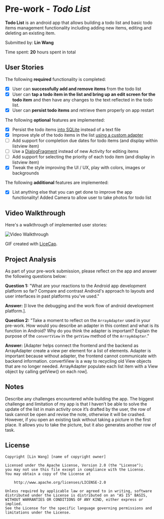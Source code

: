 # Pre-work - *Todo List*

**Todo List** is an android app that allows building a todo list and basic todo items management functionality including adding new items, editing and deleting an existing item.

Submitted by: **Lin Wang**

Time spent: **20** hours spent in total

## User Stories

The following **required** functionality is completed:

* [x] User can **successfully add and remove items** from the todo list
* [x] User can **tap a todo item in the list and bring up an edit screen for the todo item** and then have any changes to the text reflected in the todo list.
* [x] User can **persist todo items** and retrieve them properly on app restart

The following **optional** features are implemented:

* [x] Persist the todo items [into SQLite](http://guides.codepath.com/android/Persisting-Data-to-the-Device#sqlite) instead of a text file
* [x] Improve style of the todo items in the list [using a custom adapter](http://guides.codepath.com/android/Using-an-ArrayAdapter-with-ListView)
* [ ] Add support for completion due dates for todo items (and display within listview item)
* [ ] Use a [DialogFragment](http://guides.codepath.com/android/Using-DialogFragment) instead of new Activity for editing items
* [ ] Add support for selecting the priority of each todo item (and display in listview item)
* [x] Tweak the style improving the UI / UX, play with colors, images or backgrounds

The following **additional** features are implemented:

* [x] List anything else that you can get done to improve the app functionality!
Added Camera to allow user to take photos for todo list

## Video Walkthrough

Here's a walkthrough of implemented user stories:

<img src='http://i.imgur.com/a/PvmwV' title='Video Walkthrough' width='' alt='Video Walkthrough' />

GIF created with [LiceCap](http://www.cockos.com/licecap/).

## Project Analysis

As part of your pre-work submission, please reflect on the app and answer the following questions below:

**Question 1:** "What are your reactions to the Android app development platform so far? Compare and contrast Android's approach to layouts and user interfaces in past platforms you've used."


**Answer:** [I love the debugging and the work flow of android development platform.].

**Question 2:** "Take a moment to reflect on the `ArrayAdapter` used in your pre-work. How would you describe an adapter in this context and what is its function in Android? Why do you think the adapter is important? Explain the purpose of the `convertView` in the `getView` method of the `ArrayAdapter`."


**Answer:** [Adapter helps connect the frontend and the backend as ArrayAdapter create a view per element for a list of elements. Adapter is important because without adapter, the frontend cannot communicate with backend information. convertView is a way to recycling old View objects that are no longer needed. ArrayAdapter populate each list item with a View object by calling getView() on each row].

## Notes

Describe any challenges encountered while building the app.
The biggest challenge and limitation of my app is that I haven’t be able to solve the update of the list in main activity once it’s drafted by the user, the row of task cannot be open and revise the note, otherwise it will be crashed. However, if you open an existing task without taking a picture in the first place. It allows you to take the picture, but it also generates another row of task.
## License

    Copyright [Lin Wang] [name of copyright owner]

    Licensed under the Apache License, Version 2.0 (the "License");
    you may not use this file except in compliance with the License.
    You may obtain a copy of the License at

        http://www.apache.org/licenses/LICENSE-2.0

    Unless required by applicable law or agreed to in writing, software
    distributed under the License is distributed on an "AS IS" BASIS,
    WITHOUT WARRANTIES OR CONDITIONS OF ANY KIND, either express or implied.
    See the License for the specific language governing permissions and
    limitations under the License.
